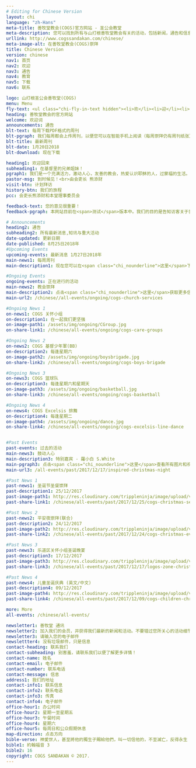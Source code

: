 ```yaml
---
# Editing for Chinese Version
layout: chi
language: "zh-Hans"
meta-title: 善牧堂教会(COGS)官方网站 - 圣公会教堂
meta-description: 您可以找到所有与山打根善牧堂教会有关的活动，包括新闻，通告和信息
urllink: http://www.cogssandakan.com/chinese/
meta-image-alt: 在善牧堂教会(COGS)崇拜
title: Chinese Version
version: chinese
nav1: 首页
nav2: 欢迎
nav3: 通告
nav4: 教育
nav5: 下载
nav6: 联系

logo: 山打根圣公会善牧堂(COGS)
menu: Menu
fly-text: <ul class="chi-fly-in-text hidden"><li>欢</li><li>迎</li><li>光</li><li>临</li></ul>
heading: 善牧堂教会的官方网站
welcome: 欢迎词
announcements: 通告
blt-text: 每周下载PDF格式的周刊
blt-pgraph: 我们每周都会上传周刊，以便您可以在智能手机上阅读（每周崇拜仍有周刊纸张）。
blt-title: 最新周刊
blt-date: 1月20日2018
blt-download: 现在下载

heading1: 欢迎回来
subheading1: 在基督里的兄弟姐妹！
pgraph1: 我们是一个充满活力，激动人心，友善的教会，热爱认识耶稣的人，过蒙福的生活。我们的教堂位置很容易找到，在未来几年内我们会有很大的计划。所以我们热烈的欢迎您到周六或周日的崇拜,  以便了解更多。我们很乐意见到您！
pastor-msg: 到时候见！<br>由会吏长 熊添财
visit-btn: 计划拜访
history-btn: 我们的旅程
pcc: 会吏长熊添财和本堂理事委员会

feedback-text: 您的意见很重要！
feedback-pgraph: 本网站目前在<span>测试</span>版本中。我们的目的是告知访客关于我们的最新活动，新闻和通告。我们感谢您能评价这个网站以获得更好的改进。请点击 <span><a href="https://goo.gl/forms/CMb7j9jtieQ6QbVJ2" target="_blank" class="chi_nounderline">这里</a></span> 并让我们知道您的意见。谢谢！

# Announcements
heading2: 通告
subheading2: 所有最新消息,知讯与重大活动
date-updated: 更新日期
date-published: 8月25日2018年
#Upcoming Events
upcoming-events: 最新消息 1月27日2018年
main-news1: 每周周刊
main-description1: 现在您可以在<span class="chi_nounderline">这里</span>下载最新的周刊!

#Ongoing Events
ongoing-events: 正在进行的活动
main-news2: 教会崇拜
main-description2: 点击<span class="chi_nounderline">这里</span>获取更多信息!
main-url2: /chinese//all-events/ongoing/cogs-church-services

#Ongoing News 1
on-news1: COGS 关怀小组
on-description1: 在一起我们更坚强
on-image-path1: /assets/img/ongoing/CGroup.jpg
on-share-link1: /chinese/all-events/ongoing/cogs-care-groups

#Ongoing News 2
on-news2: COGS 基督少年軍(BB)
on-description2: 每逢星期六
on-image-path2: /assets/img/ongoing/boysbrigade.jpg
on-share-link2: /chinese/all-events/ongoing/cogs-boys-brigade

#Ongoing News 3
on-news3: COGS 篮球队
on-description3: 每逢星期六和星期天
on-image-path3: /assets/img/ongoing/basketball.jpg
on-share-link3: /chinese/all-events/ongoing/cogs-basketball

#Ongoing News 4
on-news4: COGS Excelsis 排舞
on-description4: 每逢星期二
on-image-path4: /assets/img/ongoing/dance.jpg
on-share-link4: /chinese/all-events/ongoing/cogs-excelsis-line-dance


#Past Events
past-events: 过去的活动
main-news3: 鼓动人心
main-description3: 特别嘉宾 - 羅小白 S.White
main-pgraph3: 点击<span class="chi_nounderline">这里</span>查看所有图片和视频！
main-url3: /all-events/past/2017/12/17/inspired-christmas-night

#Past News 1
past-news1: 圣诞节圣餐崇拜
past-description1: 25/12/2017
past-image-path1: http://res.cloudinary.com/trippleninja/image/upload/v1514464675/Christmas%20Day%20Service%2017/christmas1.jpg
past-share-link1: /chinese/all-events/past/2017/12/25/cogs-christmas-service

#Past News 2
past-news2: 平安夜崇拜(联合)
past-description2: 24/12/2017
past-image-path2: http://res.cloudinary.com/trippleninja/image/upload/v1514464898/Christmas%20Eve%20Service%2017/Eve1.jpg
past-share-link2: /chinese/all-events/past/2017/12/24/cogs-christmas-eve-celebration

#Past News 3
past-news3: 乐道区关怀小组圣诞晚宴
past-description3: 17/12/2017
past-image-path3: http://res.cloudinary.com/trippleninja/image/upload/v1514464329/Logos%20Zone%20Christmas%20Dinner%2017/LogosDinner10.jpg
past-share-link3: /chinese/all-events/past/2017/12/17/logos-zone-christmas-dinner

#Past News 4
past-news4: 儿童圣诞庆典 (英文/中文)
past-description4: 09/12/2017
past-image-path4: http://res.cloudinary.com/trippleninja/image/upload/v1514464583/Children%20Christmas%20Celebration%2017/22.jpg
past-share-link4: /chinese/all-events/past/2017/12/09/cogs-children-christmas-celebration

more: More
all-events: /chinese/all-events/

newsletter1: 善牧堂 通讯
newsletter2: 加入我们的会员，并获得我们最新的新闻和活动。不要错过您所关心的活动细节。
newsletter3: 请输入您的电子邮件
newslettter4: 没有垃圾邮件，只是信息
contact-heading: 联系我们
contact-subheading: 别害羞，请联系我们以便了解更多详情！
contact-name: 姓名
contact-email: 电子邮件
contact-number: 联系电话
contact-message: 信息
address1: 我们的地址
contact-info1: 联系信息
contact-info2: 联系电话
contact-info3: 传真
contact-info4: 电子邮件
office-hour1: 办公时间
office-hour2: 星期一至星期五
office-hour3: 午餐时间
office-hour4: 星期六
office-hour5: 每周日和公众假期休息
map-direction: 点击方向
bible-verse: 神愛世人，甚至將他的獨生子賜給他們，叫一切信他的，不至滅亡，反得永生
bible1: 約翰福音 3
bible2: 16
copyright: COGS SANDAKAN © 2017.
---
```

